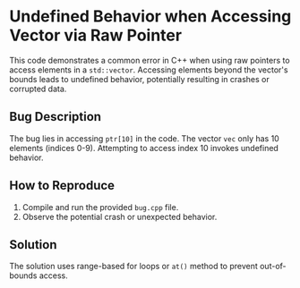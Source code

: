 # Undefined Behavior when Accessing Vector via Raw Pointer
This code demonstrates a common error in C++ when using raw pointers to access elements in a `std::vector`.  Accessing elements beyond the vector's bounds leads to undefined behavior, potentially resulting in crashes or corrupted data.

## Bug Description
The bug lies in accessing `ptr[10]` in the code.  The vector `vec` only has 10 elements (indices 0-9). Attempting to access index 10 invokes undefined behavior. 

## How to Reproduce
1. Compile and run the provided `bug.cpp` file.
2. Observe the potential crash or unexpected behavior.

## Solution
The solution uses range-based for loops or `at()` method to prevent out-of-bounds access.